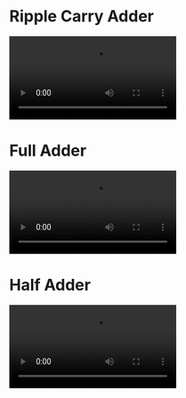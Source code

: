 # Ripple Carry Adder

![Ripple Carry Adder](ripple-carry-adder.mp4)

# Full Adder

![Full Adder](full-adder.mp4)

# Half Adder

![Half Adder](half-adder.mp4)
